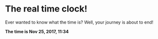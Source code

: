 # The real time clock!

Ever wanted to know what the time is? Well, your journey is about to end!

**The time is Nov 25, 2017, 11:34**